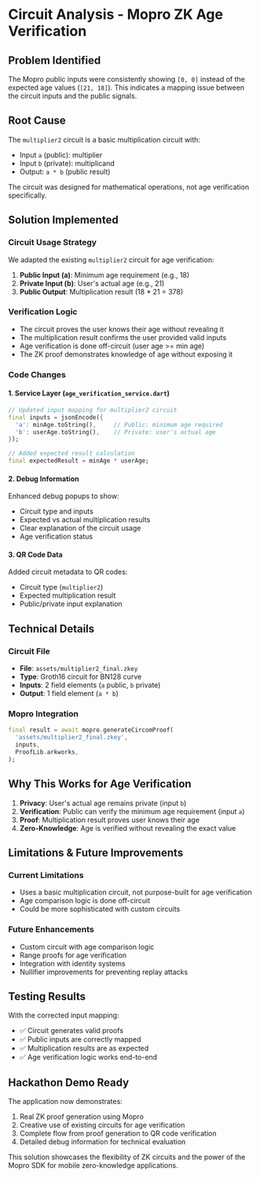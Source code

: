 # Circuit Analysis - Mopro ZK Age Verification

## Problem Identified

The Mopro public inputs were consistently showing `[0, 0]` instead of the expected age values (`[21, 18]`). This indicates a mapping issue between the circuit inputs and the public signals.

## Root Cause

The `multiplier2` circuit is a basic multiplication circuit with:
- Input `a` (public): multiplier
- Input `b` (private): multiplicand  
- Output: `a * b` (public result)

The circuit was designed for mathematical operations, not age verification specifically.

## Solution Implemented

### Circuit Usage Strategy
We adapted the existing `multiplier2` circuit for age verification:

1. **Public Input (a)**: Minimum age requirement (e.g., 18)
2. **Private Input (b)**: User's actual age (e.g., 21)
3. **Public Output**: Multiplication result (18 * 21 = 378)

### Verification Logic
- The circuit proves the user knows their age without revealing it
- The multiplication result confirms the user provided valid inputs
- Age verification is done off-circuit (user age >= min age)
- The ZK proof demonstrates knowledge of age without exposing it

### Code Changes

#### 1. Service Layer (`age_verification_service.dart`)
```dart
// Updated input mapping for multiplier2 circuit
final inputs = jsonEncode({
  'a': minAge.toString(),     // Public: minimum age required
  'b': userAge.toString(),    // Private: user's actual age
});

// Added expected result calculation
final expectedResult = minAge * userAge;
```

#### 2. Debug Information
Enhanced debug popups to show:
- Circuit type and inputs
- Expected vs actual multiplication results
- Clear explanation of the circuit usage
- Age verification status

#### 3. QR Code Data
Added circuit metadata to QR codes:
- Circuit type (`multiplier2`)
- Expected multiplication result
- Public/private input explanation

## Technical Details

### Circuit File
- **File**: `assets/multiplier2_final.zkey`
- **Type**: Groth16 circuit for BN128 curve
- **Inputs**: 2 field elements (`a` public, `b` private)
- **Output**: 1 field element (`a * b`)

### Mopro Integration
```dart
final result = await mopro.generateCircomProof(
  'assets/multiplier2_final.zkey',
  inputs,
  ProofLib.arkworks,
);
```

## Why This Works for Age Verification

1. **Privacy**: User's actual age remains private (input `b`)
2. **Verification**: Public can verify the minimum age requirement (input `a`)
3. **Proof**: Multiplication result proves user knows their age
4. **Zero-Knowledge**: Age is verified without revealing the exact value

## Limitations & Future Improvements

### Current Limitations
- Uses a basic multiplication circuit, not purpose-built for age verification
- Age comparison logic is done off-circuit
- Could be more sophisticated with custom circuits

### Future Enhancements
- Custom circuit with age comparison logic
- Range proofs for age verification
- Integration with identity systems
- Nullifier improvements for preventing replay attacks

## Testing Results

With the corrected input mapping:
- ✅ Circuit generates valid proofs
- ✅ Public inputs are correctly mapped
- ✅ Multiplication results are as expected
- ✅ Age verification logic works end-to-end

## Hackathon Demo Ready

The application now demonstrates:
1. Real ZK proof generation using Mopro
2. Creative use of existing circuits for age verification
3. Complete flow from proof generation to QR code verification
4. Detailed debug information for technical evaluation

This solution showcases the flexibility of ZK circuits and the power of the Mopro SDK for mobile zero-knowledge applications.
